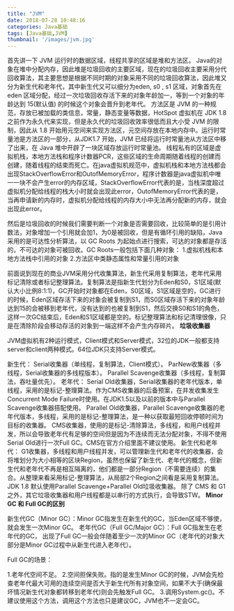 ```yaml
---
title: "JVM"
date: 2018-07-28 10:48:16
categories: Java基础
tags: [Java基础,JVM]
thumbnail: '/images/jvm.jpg'
---
```


首先讲一下 JVM 运行时的数据区域，线程共享的区域是堆和方法区。 
Java的对象在堆中分配内存，因此堆是垃圾回收的主要区域，现在的垃圾回收主要采用分代回收算法，其主要思想是根据不同时期的对象采用不同的垃圾回收算法，因此堆又分为新生代和老年代，其中新生代又可以细分为eden, s0 , s1 区域，对象首先在 eden 区域分配，经过一次垃圾回收存活下来的对象年龄加一，等到一个对象的年龄达到 15(默认值) 的时候这个对象会晋升到老年代。
方法区是 JVM 的一种规范，存放已被加载的类信息，常量，静态变量等数据，HotSpot 虚拟机在 JDK 1.8 之前作为永久代来实现，但是永久代的垃圾回收效率很低而且大小受 JVM 的限制，因此从 1.8 开始用元空间来实现方法区，元空间存放在本地内存中。运行时常量池是方法区的一部分，从JDK1.7 开始，JVM 已经将运行时常量池从方法区中移了出来，在 Java 堆中开辟了一块区域存放运行时常量池。
线程私有的区域是虚拟机栈，本地方法栈和程序计数器PCR，这些区域的生命周期随着线程的创建而创建，随着线程的结束而死亡。在java虚拟机规范中，虚拟机栈和本地方法栈都会出现StackOverflowError和OutofMemoryError，程序计数器是java虚拟机中唯一一块不会产生error的内存区域，StackOverflowError代表的是，当栈深度超过虚拟机分配给线程的栈大小时就会出现此error，OutofMemoryError代表的是，当再申请新的内存时，虚拟机分配给线程的内存大小中无法再分配新的内存，就会出现此error。

然后是垃圾回收的时候我们需要判断一个对象是否需要回收，比较简单的是引用计数法，对象增加一个引用就会加1，为0是被回收，但是有循环引用的缺陷，Java采用的是可达性分析算法，以 GC Roots 为起始点进行搜索，可达的对象都是存活的，不可达的对象可被回收。GC Roots一般包括下面几种对象：
 1.虚拟机栈和本地方法栈中引用的对象
 2.方法区中类静态属性和常量引用的对象
 
前面说到现在的商业JVM采用分代收集算法，新生代采用复制算法，老年代采用标记清除或者标记整理算法。复制算法是指新生代划分为Eden和S0，S1区域(默认大小比例8:1:1)，GC开始时对象都在Eden，S0区域，S1区域是空的，GC进行的时候，Eden区域存活下来的对象会被复制到S1，而S0区域存活下来的对象年龄达到15的会被移到老年代，没有达到的也被复制到S1，然后交换S0和S1的角色，这样一次GC结束后，Eden和S1区域都是空的。标记整理算法和标记清理很像，只是在清除阶段会移动存活的对象到一端这样不会产生内存碎片。
**垃圾收集器**

JVM虚拟机有2种运行模式，Client模式和Server模式，32位的JDK一般都支持server和client两种模式。64位JDK只支持Server模式。

新生代：
Serial收集器（单线程，复制算法，Client模式）。
ParNew收集器（多线程，Serial收集器的多线程版本）。
Parallel Scavenge收集器（多线程，复制算法，吞吐量优先）。
老年代：
Serial Old收集器，Serial收集器的老年代版本，单线程，采用的是标记-整理算法。作为CMS收集器的后备预案，在并发收集发生Concurrent Mode Failure时使用。在JDK1.5以及以前的版本中与Parallel Scavenge收集器搭配使用。
Parallel Old收集器，Parallel Scavenge收集器的老年代版本，多线程，采用的是标记-整理算法，是一种以获取最短回收停顿时间为目标的收集器。
CMS收集器，使用的是标记-清除算法，多线程，和用户线程并发，所以会导致老年代有足够的空间但是因为不连续而无法分配对象，不得不使用Serial Old进行一次Full GC。CMS在官方介绍里面不建议使用。
新生代和老年代：
G1收集器，多线程和用户线程并发，可以管理新生代和老年代的收集器，会将堆划分为大小相等的区块Region，虽然也保留了新生代、老年代的概念，但新生代和老年代不再是相互隔离的，他们都是一部分Region（不需要连续）的集合。从整理来看采用标记-整理算法，从局部2个Region之间看是采用复制算法。
JDK 1.8 默认使用Parallel Scavenge+Parallel Old垃圾收集器。
除了 CMS 和 G1 之外，其它垃圾收集器和用户线程都是以串行的方式执行，会导致STW。
**Minor GC 和 Full GC的区别**

新生代GC（Minor GC）：Minor GC指发生在新生代的GC，当Eden区域不够使，就会发生一次Minor GC。
老年代GC（Full GC/Major GC）：Full GC指发生在老年代的GC，
出现了Full GC一般会伴随着至少一次的Minor GC（老年代的对象大部分是Minor GC过程中从新生代进入老年代）。

Full GC的场景：

1.老年代空间不足。
2.空间担保失败。指的是发生Minor GC的时候，JVM会先检查老年代最大可用的连续空间是否大于新生代所有对象空间，如果不大于(确保最坏情况新生代对象都转移到老年代)则会先触发Full GC。
3.调用System.gc()。不建议使用这个方法，调用这个方法也只是建议GC，JVM也不一定会GC。